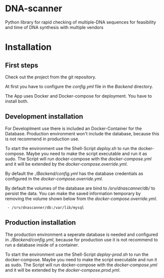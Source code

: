 # DNA-scanner
Python library for rapid checking of multiple-DNA sequences for feasibility and time of DNA synthesis with multiple vendors


# Installation
## First steps
Check out the project from the git repository.

At first you have to configure the *config.yml* file in the *Backend* directory. 

The App uses Docker  and Docker-compose for deployment. You have to install both.
## Development installation 
For Developlment use there is included an Docker-Container for the Database. Production environment won't include the database, because this is not recommend in production use. 

To start the environment use the Shell-Script *deploy.sh* to run the docker-compose. Maybe you need to make the script executable and run it as sudo.
The Script will run docker-compose with the *docker-compose.yml* and it will be extended by the *docker-compose.override.yml*.

By default the *./Backend/config.yml* has the database credentials as configured in the *docker-compose.override.yml*. 

By default the volumes of the database are bind to */srv/dnascanner/db/* to persist the data. You can make the saved information temporary by  removing the volume shown below from the *docker-compose.override.yml*.

` - /srv/dnascanner/db:/var/lib/mysql`

## Production installation
The production environment a seperate database is needed and configured in *./Backend/config.yml*, because for production use it is not recommend to run a database inside of a container.

To start the environment use the Shell-Script *deploy-prod.sh* to run the docker-compose. Maybe you need to make the script executable and run it as sudo.
The Script will run docker-compose with the *docker-compose.yml* and it will be extended by the *docker-compose.prod.yml*.
 


